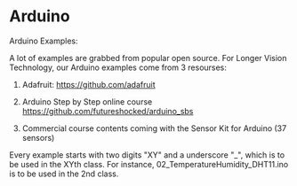 # Arduino
Arduino Examples:

A lot of examples are grabbed from popular open source. For Longer Vision Technology, our Arduino examples come from 3 resourses:

1) Adafruit:
https://github.com/adafruit

2) Arduino Step by Step online course
https://github.com/futureshocked/arduino_sbs

3) Commercial course contents coming with the Sensor Kit for Arduino (37 sensors)


Every example starts with two digits "XY" and a underscore "_", which is to be used in the XYth class.
For instance, 02_TemperatureHumidity_DHT11.ino is to be used in the 2nd class.


